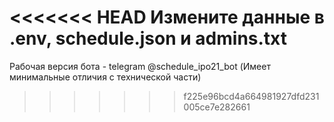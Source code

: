 <<<<<<< HEAD
Измените данные в .env, schedule.json и admins.txt
=======
Рабочая версия бота - telegram @schedule_ipo21_bot (Имеет минимальные отличия с технической части)
>>>>>>> f225e96bcd4a664981927dfd231005ce7e282661
